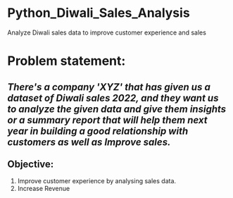# Python_Diwali_Sales_Analysis
Analyze Diwali sales data to improve customer experience and sales

# Problem statement:

*There's a company 'XYZ' that has given us a dataset of Diwali sales 2022, and they want us to analyze the given data and give them insights or a summary report that will help them next year in building a good relationship with customers as well as Improve sales.<br>*
<br>
 Objective:
 ---
1. Improve customer experience by analysing sales data.<br>
2. Increase Revenue<br>

